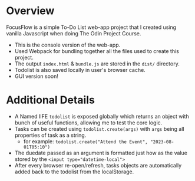 # Overview
FocusFlow is a simple To-Do List web-app project that I created using vanilla Javascript when doing The Odin Project Course.

- This is the console version of the web-app.
- Used Webpack for bundling together all the files used to create this project.
- The output `index.html` & `bundle.js` are stored in the `dist/` directory.
- Todolist is also saved locally in user's browser cache.
- GUI version soon!

# Additional Details
- A Named IIFE `todolist` is exposed globally which returns an object with bunch of useful functions, allowing me to test the core logic.
- Tasks can be created using `todolist.create(args)` with `args` being all properties of task as a string.
  - for example: `todolist.create("Attend the Event", "2023-08-01T05:10")`
- The duedate passed as an argument is formatted just how as the value stored by the `<input type="datetime-local">`
- After every browser re-open/refresh, tasks objects are automatically added back to the todolist from the localStorage.